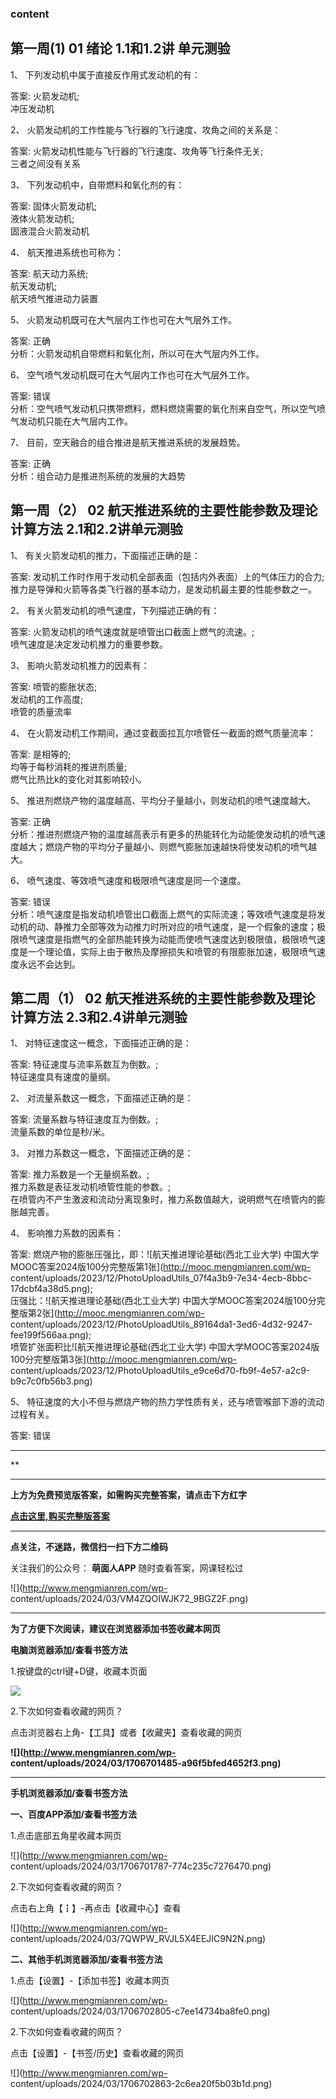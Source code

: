 ### content

## 第一周(1) 01 绪论 1.1和1.2讲 单元测验

1、 下列发动机中属于直接反作用式发动机的有：

答案: 火箭发动机;  
冲压发动机  

2、 火箭发动机的工作性能与飞行器的飞行速度、攻角之间的关系是：

答案: 火箭发动机性能与飞行器的飞行速度、攻角等飞行条件无关;  
三者之间没有关系

3、 下列发动机中，自带燃料和氧化剂的有：

答案: 固体火箭发动机;  
液体火箭发动机;  
固液混合火箭发动机

4、 航天推进系统也可称为：

答案: 航天动力系统;  
航天发动机;  
航天喷气推进动力装置

5、 火箭发动机既可在大气层内工作也可在大气层外工作。

答案: 正确  
分析：火箭发动机自带燃料和氧化剂，所以可在大气层内外工作。

6、 空气喷气发动机既可在大气层内工作也可在大气层外工作。

答案: 错误  
分析：空气喷气发动机只携带燃料，燃料燃烧需要的氧化剂来自空气，所以空气喷气发动机只能在大气层内工作。

7、 目前，空天融合的组合推进是航天推进系统的发展趋势。

答案: 正确  
分析：组合动力是推进剂系统的发展的大趋势

## 第一周（2） 02 航天推进系统的主要性能参数及理论计算方法 2.1和2.2讲单元测验

1、 有关火箭发动机的推力，下面描述正确的是：

答案: 发动机工作时作用于发动机全部表面（包括内外表面）上的气体压力的合力;  
推力是导弹和火箭等各类飞行器的基本动力，是发动机最主要的性能参数之一。

2、 有关火箭发动机的喷气速度，下列描述正确的有：

答案: 火箭发动机的喷气速度就是喷管出口截面上燃气的流速。;  
喷气速度是决定发动机推力的重要参数。

3、 影响火箭发动机推力的因素有：

答案: 喷管的膨胀状态;  
发动机的工作高度;  
喷管的质量流率

4、 在火箭发动机工作期间，通过变截面拉瓦尔喷管任一截面的燃气质量流率：

答案: 是相等的;  
均等于每秒消耗的推进剂质量;  
燃气比热比k的变化对其影响较小。

5、 推进剂燃烧产物的温度越高、平均分子量越小，则发动机的喷气速度越大。

答案: 正确  
分析：推进剂燃烧产物的温度越高表示有更多的热能转化为动能使发动机的喷气速度越大；燃烧产物的平均分子量越小、则燃气膨胀加速越快将使发动机的喷气越大。

6、 喷气速度、等效喷气速度和极限喷气速度是同一个速度。

答案: 错误  
分析：喷气速度是指发动机喷管出口截面上燃气的实际流速；等效喷气速度是将发动机的动、静推力全部等效为动推力时所对应的喷气速度，是一个假象的速度；极限喷气速度是指燃气的全部热能转换为动能而使喷气速度达到极限值，极限喷气速度是一个理论值，实际上由于散热及摩擦损失和喷管的有限膨胀加速，极限喷气速度永远不会达到。

## 第二周（1） 02 航天推进系统的主要性能参数及理论计算方法 2.3和2.4讲单元测验

1、 对特征速度这一概念，下面描述正确的是：

答案: 特征速度与流率系数互为倒数。;  
特征速度具有速度的量纲。

2、 对流量系数这一概念，下面描述正确的是：

答案: 流量系数与特征速度互为倒数。;  
流量系数的单位是秒/米。

3、 对推力系数这一概念，下面描述正确的是：

答案: 推力系数是一个无量纲系数。;  
推力系数是表征发动机喷管性能的参数。;  
在喷管内不产生激波和流动分离现象时，推力系数值越大，说明燃气在喷管内的膨胀越完善。

4、 影响推力系数的因素有：

答案: 燃烧产物的膨胀压强比，即：![航天推进理论基础\(西北工业大学\)
中国大学MOOC答案2024版100分完整版第1张](http://mooc.mengmianren.com/wp-
content/uploads/2023/12/PhotoUploadUtils_07f4a3b9-7e34-4ecb-8bbc-17dcbf4a38d5.png);  
压强比：![航天推进理论基础\(西北工业大学\)
中国大学MOOC答案2024版100分完整版第2张](http://mooc.mengmianren.com/wp-
content/uploads/2023/12/PhotoUploadUtils_89164da1-3ed6-4d32-9247-fee199f566aa.png);  
喷管扩张面积比![航天推进理论基础\(西北工业大学\)
中国大学MOOC答案2024版100分完整版第3张](http://mooc.mengmianren.com/wp-
content/uploads/2023/12/PhotoUploadUtils_e9ce6d70-fb9f-4e57-a2c9-b9c7c0fb56b3.png)

5、 特征速度的大小不但与燃烧产物的热力学性质有关，还与喷管喉部下游的流动过程有关。

答案: 错误

* * *

**

* * *

**上方为免费预览版答案，如需购买完整答案，请点击下方红字**

[**点击这里,购买完整版答案**](http://mooc.mengmianren.com/mooc2/109270.html)

* * *

**点关注，不迷路，微信扫一扫下方二维码**

关注我们的公众号： **萌面人APP** 随时查看答案，网课轻松过

![](http://www.mengmianren.com/wp-
content/uploads/2024/03/VM4ZQOIWJK72_9BGZ2F.png)

* * *

**为了方便下次阅读，建议在浏览器添加书签收藏本网页**

**电脑浏览器添加/查看书签方法**

1.按键盘的ctrl键+D键，收藏本页面

![](http://www.mengmianren.com/wp-content/uploads/2024/03/AF9T_JKKHAJN.png)

2.下次如何查看收藏的网页？

点击浏览器右上角-【工具】或者【收藏夹】查看收藏的网页

**![](http://www.mengmianren.com/wp-
content/uploads/2024/03/1706701485-a96f5bfed4652f3.png)**

* * *

**手机浏览器添加/查看书签方法**

**一、百度APP添加/查看书签方法**

1.点击底部五角星收藏本网页

![](http://www.mengmianren.com/wp-
content/uploads/2024/03/1706701787-774c235c7276470.png)

2.下次如何查看收藏的网页？

点击右上角【┇】-再点击【收藏中心】查看

![](http://www.mengmianren.com/wp-
content/uploads/2024/03/7QWPW_RVJL5X4EEJIC9N2N.png)

**二、其他手机浏览器添加/查看书签方法**

1.点击【设置】-【添加书签】收藏本网页

![](http://www.mengmianren.com/wp-
content/uploads/2024/03/1706702805-c7ee14734ba8fe0.png)

2.下次如何查看收藏的网页？

点击【设置】-【书签/历史】查看收藏的网页

![](http://www.mengmianren.com/wp-
content/uploads/2024/03/1706702863-2c6ea20f5b03b1d.png)

